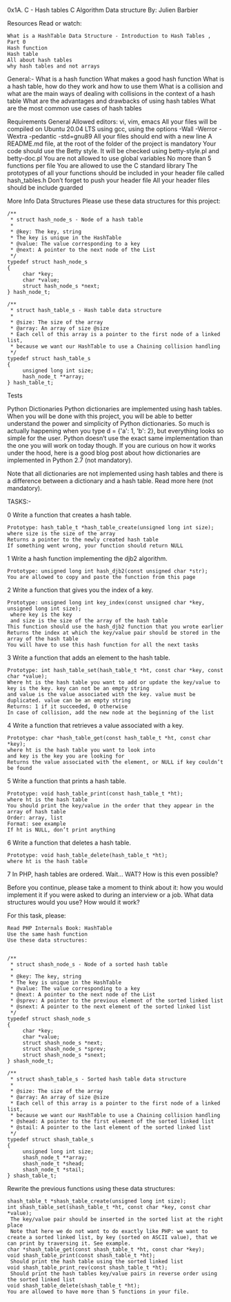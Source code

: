 0x1A. C - Hash tables
C
Algorithm
Data structure
 By: Julien Barbier


Resources
Read or watch:

	What is a HashTable Data Structure - Introduction to Hash Tables , Part 0
	Hash function
	Hash table
	All about hash tables
	why hash tables and not arrays


General:-
	What is a hash function
	What makes a good hash function
	What is a hash table, how do they work and how to use them
	What is a collision and what are the main ways of dealing with collisions in the context of a hash table
	What are the advantages and drawbacks of using hash tables
	What are the most common use cases of hash tables

Requirements
General
	Allowed editors: vi, vim, emacs
	All your files will be compiled on Ubuntu 20.04 LTS using gcc, using the options -Wall -Werror -Wextra -pedantic -std=gnu89
	All your files should end with a new line
	A README.md file, at the root of the folder of the project is mandatory
	Your code should use the Betty style. It will be checked using betty-style.pl and betty-doc.pl
	You are not allowed to use global variables
	No more than 5 functions per file
	You are allowed to use the C standard library
	The prototypes of all your functions should be included in your header file called hash_tables.h
	Don’t forget to push your header file
	All your header files should be include guarded



More Info
Data Structures
Please use these data structures for this project:

	/**
	 * struct hash_node_s - Node of a hash table
	 *
	 * @key: The key, string
	 * The key is unique in the HashTable
	 * @value: The value corresponding to a key
	 * @next: A pointer to the next node of the List
	 */
	typedef struct hash_node_s
	{
	     char *key;
	     char *value;
	     struct hash_node_s *next;
	} hash_node_t;

	/**
	 * struct hash_table_s - Hash table data structure
	 *
	 * @size: The size of the array
	 * @array: An array of size @size
	 * Each cell of this array is a pointer to the first node of a linked list,
	 * because we want our HashTable to use a Chaining collision handling
	 */
	typedef struct hash_table_s
	{
	     unsigned long int size;
	     hash_node_t **array;
	} hash_table_t;

Tests

Python Dictionaries
	Python dictionaries are implemented using hash tables. When you will be done with this project, you will be able to better understand the power and simplicity of Python dictionaries. So much is actually happening when you type d = {'a': 1, 'b': 2}, but everything looks so simple for the user. Python doesn’t use the exact same implementation than the one you will work on today though. If you are curious on how it works under the hood, here is a good blog post about how dictionaries are implemented in Python 2.7 (not mandatory).

Note that all dictionaries are not implemented using hash tables and there is a difference between a dictionary and a hash table. Read more here (not mandatory).



TASKS:-

0 Write a function that creates a hash table.

	Prototype: hash_table_t *hash_table_create(unsigned long int size);
	where size is the size of the array
	Returns a pointer to the newly created hash table
	If something went wrong, your function should return NULL

1 Write a hash function implementing the djb2 algorithm.

	Prototype: unsigned long int hash_djb2(const unsigned char *str);
	You are allowed to copy and paste the function from this page

2 Write a function that gives you the index of a key.

	Prototype: unsigned long int key_index(const unsigned char *key, unsigned long int size);
	 where key is the key
	 and size is the size of the array of the hash table
	This function should use the hash_djb2 function that you wrote earlier
	Returns the index at which the key/value pair should be stored in the array of the hash table
	You will have to use this hash function for all the next tasks


3 Write a function that adds an element to the hash table.

	Prototype: int hash_table_set(hash_table_t *ht, const char *key, const char *value);
	Where ht is the hash table you want to add or update the key/value to
	key is the key. key can not be an empty string
	and value is the value associated with the key. value must be duplicated. value can be an empty string
	Returns: 1 if it succeeded, 0 otherwise
	In case of collision, add the new node at the beginning of the list

4 Write a function that retrieves a value associated with a key.

	Prototype: char *hash_table_get(const hash_table_t *ht, const char *key);
	where ht is the hash table you want to look into
	and key is the key you are looking for
	Returns the value associated with the element, or NULL if key couldn’t be found


5 Write a function that prints a hash table.

	Prototype: void hash_table_print(const hash_table_t *ht);
	where ht is the hash table
	You should print the key/value in the order that they appear in the array of hash table
	Order: array, list
	Format: see example
	If ht is NULL, don’t print anything

6 Write a function that deletes a hash table.

	Prototype: void hash_table_delete(hash_table_t *ht);
	where ht is the hash table


7 In PHP, hash tables are ordered. Wait… WAT? How is this even possible?

Before you continue, please take a moment to think about it: how you would implement it if you were asked to during an interview or a job. What data structures would you use? How would it work?

For this task, please:

	Read PHP Internals Book: HashTable
	Use the same hash function
	Use these data structures:


	/**
	 * struct shash_node_s - Node of a sorted hash table
	 *
	 * @key: The key, string
	 * The key is unique in the HashTable
	 * @value: The value corresponding to a key
	 * @next: A pointer to the next node of the List
	 * @sprev: A pointer to the previous element of the sorted linked list
	 * @snext: A pointer to the next element of the sorted linked list
	 */
	typedef struct shash_node_s
	{
	     char *key;
	     char *value;
	     struct shash_node_s *next;
	     struct shash_node_s *sprev;
	     struct shash_node_s *snext;
	} shash_node_t;

	/**
	 * struct shash_table_s - Sorted hash table data structure
	 *
	 * @size: The size of the array
	 * @array: An array of size @size
	 * Each cell of this array is a pointer to the first node of a linked list,
	 * because we want our HashTable to use a Chaining collision handling
	 * @shead: A pointer to the first element of the sorted linked list
	 * @stail: A pointer to the last element of the sorted linked list
	 */
	typedef struct shash_table_s
	{
	     unsigned long int size;
	     shash_node_t **array;
	     shash_node_t *shead;
	     shash_node_t *stail;
	} shash_table_t;


Rewrite the previous functions using these data structures:

	shash_table_t *shash_table_create(unsigned long int size);
	int shash_table_set(shash_table_t *ht, const char *key, const char *value);
	 The key/value pair should be inserted in the sorted list at the right place
	 Note that here we do not want to do exactly like PHP: we want to create a sorted linked list, by key (sorted on ASCII value), that we can print by traversing it. See example.
	char *shash_table_get(const shash_table_t *ht, const char *key);
	void shash_table_print(const shash_table_t *ht);
	 Should print the hash table using the sorted linked list
	void shash_table_print_rev(const shash_table_t *ht);
	 Should print the hash tables key/value pairs in reverse order using the sorted linked list
	void shash_table_delete(shash_table_t *ht);
	You are allowed to have more than 5 functions in your file.


